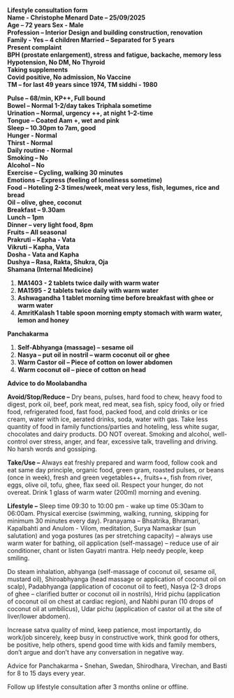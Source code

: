 **Lifestyle consultation form**  
**Name	\- Christophe Menard				Date – 25/09/2025**  
**Age – 72 years						Sex \- Male**  
**Profession – Interior Design and building construction, renovation**  
**Family	 \- Yes – 4 children					Married – Separated for 5 years**  
**Present complaint**  
**BPH (prostate enlargement), stress and fatigue, backache, memory less**  
**Hypotension, No DM, No Thyroid**  
**Taking supplements**   
**Covid positive, No admission, No Vaccine**  
**TM – for last 49 years since 1974, TM siddhi \- 1980**

**Pulse – 68/min, KP++, Full bound**			  
**Bowel – Normal 1-2/day takes Triphala sometime**  
**Urination – Normal, urgency \++, at night 1–2-time**	  
**Tongue – Coated Aam \+, wet and pink**  
**Sleep – 10.30pm to 7am, good**  
**Hunger \- Normal**  
**Thirst \- Normal**					  
**Daily routine \- Normal**  
**Smoking – No** 					  
**Alcohol – No**   
**Exercise – Cycling, walking 30 minutes** 				  
**Emotions – Express (feeling of loneliness sometime)**  
**Food – Hoteling 2-3 times/week, meat very less, fish, legumes, rice and bread**			  
**Oil – olive, ghee, coconut**  
**Breakfast – 9.30am**			  
**Lunch – 1pm**   
**Dinner – very light food, 8pm**  
**Fruits – All seasonal**  
**Prakruti – Kapha \- Vata**				  
**Vikruti – Kapha, Vata**  
**Dosha	\- Vata	and Kapha**					  
**Dushya – Rasa, Rakta, Shukra, Oja**  
**Shamana (Internal Medicine)**

1. **MA1403 \- 2 tablets twice daily with warm water**  
2. **MA1595 \- 2 tablets twice daily with warm water**  
3. **Ashwagandha 1 tablet morning time before breakfast with ghee or warm water**  
4. **AmritKalash 1 table spoon morning empty stomach with warm water, lemon and honey**

**Panchakarma**

1. **Self-Abhyanga (massage) – sesame oil**  
2. **Nasya – put oil in nostril – warm coconut oil or ghee**  
3. **Warm Castor oil – Piece of cotton on lower abdomen**  
4. **Warm coconut oil – piece of cotton on head**

**Advice to do Moolabandha**

**Avoid/Stop/Reduce –** Dry beans, pulses, hard food to chew, heavy food to digest, pork oil, beef, pork meat, red meat, sea fish, spicy food, oily or fried food, refrigerated food, fast food, packed food, and cold drinks or ice cream, water with ice, aerated drinks, soda, water with gas. Take less quantity of food in family functions/parties and hoteling, less white sugar, chocolates and dairy products. DO NOT overeat. Smoking and alcohol, well-control over stress, anger, and fear, excessive talk, travelling and driving. No harsh words and gossiping.

**Take/Use –** Always eat freshly prepared and warm food, follow cook and eat same day principle, organic food, green gram, roasted pulses, or beans (once in week), fresh and green vegetables++, fruits++, fish from river, eggs, olive oil, tofu, ghee, flax seed oil. Respect your hunger, do not overeat. Drink 1 glass of warm water (200ml) morning and evening.

**Lifestyle –** Sleep time 09:30 to 10:00 pm \- wake up time 05:30am to 06:00am. Physical exercise (swimming, walking, running, skipping for minimum 30 minutes every day). Pranayama – Bhsatrika, Bhramari, Kapalbahti and Anulom \- Vilom, meditation, Surya Namaskar (sun salutation) and yoga postures (as per stretching capacity) – always use warm water for bathing, oil application (self-massage) – reduce use of air conditioner, chant or listen Gayatri mantra. Help needy people, keep smiling. 

Do steam inhalation, abhyanga (self-massage of coconut oil, sesame oil, mustard oil), Shiroabhyanga (head massage or application of coconut oil on scalp), Padabhyanga (application of coconut oil to feet), Nasya (2-3 drops of ghee – clarified butter or coconut oil in nostrils), Hrid pichu (application of coconut oil on chest at cardiac region),  and Nabhi puran (10 drops of coconut oil at umbilicus), Udar pichu (application of castor oil at the site of liver/lower abdomen).

Increase satva quality of mind, keep patience, most importantly, do work/job sincerely, keep busy in constructive work, think good for others, be positive, help others, spend good time with kids and family members, don’t argue and don’t have any conversation in negative way.

Advice for Panchakarma **\-** Snehan, Swedan, Shirodhara, Virechan, and Basti for 8 to 15 days every year. 

Follow up lifestyle consultation after 3 months online or offline.   
